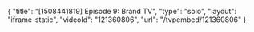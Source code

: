 {
    "title": "[1508441819] Episode 9: Brand TV",
    "type": "solo",
    "layout": "iframe-static",
    "videoId": "121360806",
    "url": "\/tvpembed\/121360806"
}